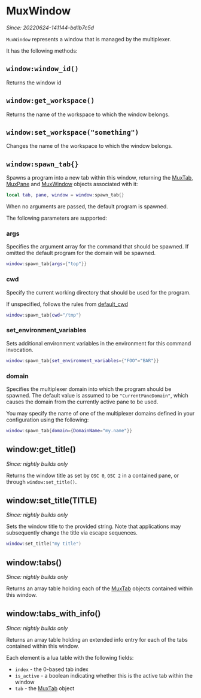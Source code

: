 # MuxWindow

*Since: 20220624-141144-bd1b7c5d*

`MuxWindow` represents a window that is managed by the multiplexer.

It has the following methods:

## `window:window_id()`

Returns the window id

## `window:get_workspace()`

Returns the name of the workspace to which the window belongs.

## `window:set_workspace("something")`

Changes the name of the workspace to which the window belongs.

## `window:spawn_tab{}`

Spawns a program into a new tab within this window, returning the
[MuxTab](MuxTab.md), [MuxPane](MuxPane.md) and
[MuxWindow](MuxWindow.md) objects associated with it:

```lua
local tab, pane, window = window:spawn_tab{}
```

When no arguments are passed, the default program is spawned.

The following parameters are supported:

### args

Specifies the argument array for the command that should be spawned.
If omitted the default program for the domain will be spawned.

```lua
window:spawn_tab{args={"top"}}
```

### cwd

Specify the current working directory that should be used for
the program.

If unspecified, follows the rules from [default_cwd](config/default_cwd.md)

```lua
window:spawn_tab{cwd="/tmp"}
```

### set_environment_variables

Sets additional environment variables in the environment for
this command invocation.

```lua
window:spawn_tab{set_environment_variables={"FOO"="BAR"}}
```

### domain

Specifies the multiplexer domain into which the program should
be spawned.  The default value is assumed to be `"CurrentPaneDomain"`,
which causes the domain from the currently active pane to be used.

You may specify the name of one of the multiplexer domains
defined in your configuration using the following:

```lua
window:spawn_tab{domain={DomainName="my.name"}}
```

## window:get_title()

*Since: nightly builds only*

Returns the window title as set by `OSC 0`, `OSC 2` in a contained pane, or through
`window:set_title()`.

## window:set_title(TITLE)

*Since: nightly builds only*

Sets the window title to the provided string. Note that applications may
subsequently change the title via escape sequences.

```lua
window:set_title("my title")
```

## window:tabs()

*Since: nightly builds only*

Returns an array table holding each of the [MuxTab](MuxTab.md) objects
contained within this window.

## window:tabs_with_info()

*Since: nightly builds only*

Returns an array table holding an extended info entry for each of the tabs
contained within this window.

Each element is a lua table with the following fields:

* `index` - the 0-based tab index
* `is_active` - a boolean indicating whether this is the active tab within the window
* `tab` - the [MuxTab](MuxTab.md) object

